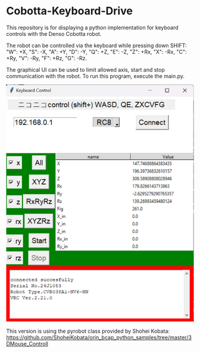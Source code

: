# Cobotta-Keyboard-Drive
This repository is for displaying a python implementation for keyboard controls with the Denso Cobotta robot.

The robot can be controlled via the keyboard while pressing down SHIFT:
"W": +X, "S": -X, 
"A": +Y, "D": -Y, 
"Q": +Z, "E": -Z,
"Z": +Rx, "X": -Rx, 
"C": +Ry, "V": -Ry, 
"F": +Rz, "G": -Rz.

The graphical UI can be used to limit allowed axis, start and stop communication with the robot. To run this program, execute the main.py.

![Graphical UI](img/GUI.png)

This version is using the pyrobot class provided by Shohei Kobata:
https://github.com/ShoheiKobata/orin_bcap_python_samples/tree/master/3DMouse_Controll
